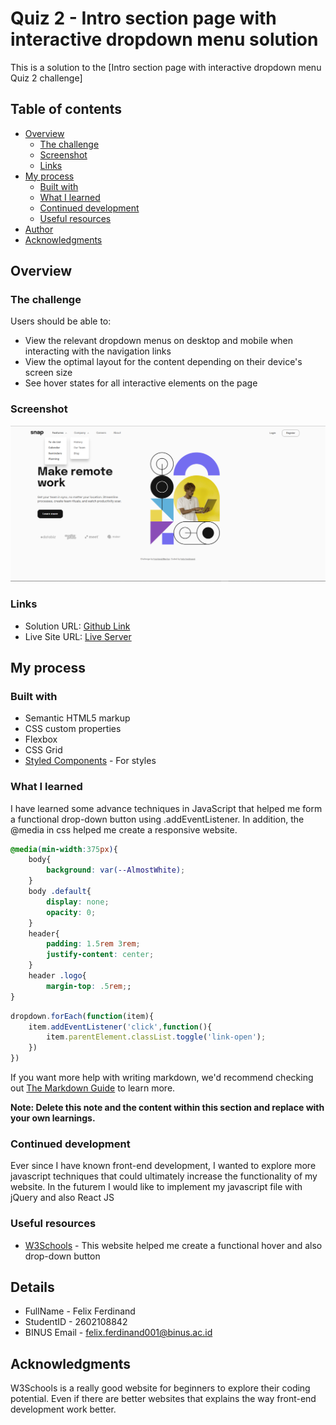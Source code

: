 # Quiz 2 - Intro section page with interactive dropdown menu solution

This is a solution to the [Intro section page with interactive dropdown menu Quiz 2 challenge]

## Table of contents

- [Overview](#overview)
  - [The challenge](#the-challenge)
  - [Screenshot](#screenshot)
  - [Links](#links)
- [My process](#my-process)
  - [Built with](#built-with)
  - [What I learned](#what-i-learned)
  - [Continued development](#continued-development)
  - [Useful resources](#useful-resources)
- [Author](#author)
- [Acknowledgments](#acknowledgments)

## Overview

### The challenge

Users should be able to:

- View the relevant dropdown menus on desktop and mobile when interacting with the navigation links
- View the optimal layout for the content depending on their device's screen size
- See hover states for all interactive elements on the page

### Screenshot

![](./images/quiz.png)



### Links

- Solution URL: [Github Link](https://github.com/ferd78/intro-section-with-dropdown-navigation)
- Live Site URL: [Live Server](https://ferd78.github.io/intro-section-with-dropdown-navigation/)

## My process

### Built with

- Semantic HTML5 markup
- CSS custom properties
- Flexbox
- CSS Grid
- [Styled Components](https://styled-components.com/) - For styles

### What I learned

I have learned some advance techniques in JavaScript that helped me form a functional drop-down button using .addEventListener. In addition, the @media in css helped me create a responsive website.

```css
@media(min-width:375px){
    body{
        background: var(--AlmostWhite);
    }
    body .default{
        display: none;
        opacity: 0;
    }
    header{
        padding: 1.5rem 3rem;
        justify-content: center;
    }
    header .logo{
        margin-top: .5rem;;
}
```
```js
dropdown.forEach(function(item){
    item.addEventListener('click',function(){
        item.parentElement.classList.toggle('link-open');
    })
})
```

If you want more help with writing markdown, we'd recommend checking out [The Markdown Guide](https://www.markdownguide.org/) to learn more.

**Note: Delete this note and the content within this section and replace with your own learnings.**

### Continued development
Ever since I have known front-end development, I wanted to explore more javascript techniques that could ultimately increase the functionality of my website. In the futurem I would like to implement my javascript file with jQuery and also React JS

### Useful resources

- [W3Schools](https://www.w3schools.com/) - This website helped me create a functional hover and also drop-down button

## Details 

- FullName - Felix Ferdinand
- StudentID - 2602108842
- BINUS Email - felix.ferdinand001@binus.ac.id

## Acknowledgments

W3Schools is a really good website for beginners to explore their coding potential. Even if there are better websites that explains the way front-end development work better.
